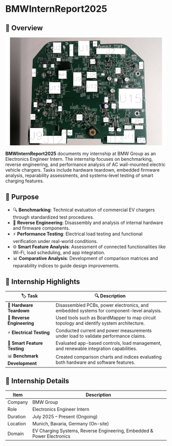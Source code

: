 # BMWInternReport2025

## 🚀 Overview
![Main Preview](assets/img/main.png)

**BMWInternReport2025** documents my internship at BMW Group as an Electronics Engineer Intern. The internship focuses on benchmarking, reverse engineering, and performance analysis of AC wall-mounted electric vehicle chargers. Tasks include hardware teardown, embedded firmware analysis, reparability assessments, and systems-level testing of smart charging features.

## 🎯 Purpose  
- 🔍 **Benchmarking**: Technical evaluation of commercial EV chargers through standardized test procedures.  
- 🔄 **Reverse Engineering**: Disassembly and analysis of internal hardware and firmware components.  
- ⚡ **Performance Testing**: Electrical load testing and functional verification under real-world conditions.  
- 🌐 **Smart Feature Analysis**: Assessment of connected functionalities like Wi-Fi, load scheduling, and app integration.  
- 📊 **Comparative Analysis**: Development of comparison matrices and reparability indices to guide design improvements.

## 📝 Internship Highlights  
| 🏷️ Task | 🔍 Description |
|---------|----------------|
| 🔧 **Hardware Teardown** | Disassembled PCBs, power electronics, and embedded systems for component-level analysis. |
| 🔄 **Reverse Engineering** | Used tools such as BoardMapper to map circuit topology and identify system architecture. |
| ⚡ **Electrical Testing** | Conducted current and power measurements under load to validate performance claims. |
| 📱 **Smart Feature Testing** | Evaluated app-based controls, load management, and renewable integration capabilities. |
| 📊 **Benchmark Development** | Created comparison charts and indices evaluating both hardware and software features. |

## 📍 Internship Details  
| Item              | Description                               |
|-------------------|-------------------------------------------|
| Company           | BMW Group                                 |
| Role              | Electronics Engineer Intern               |
| Duration          | July 2025 – Present (Ongoing)             |
| Location          | Munich, Bavaria, Germany (On-site)        |
| Domain            | EV Charging Systems, Reverse Engineering, Embedded & Power Electronics |
